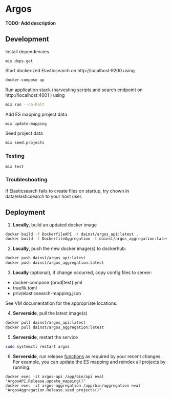 # Argos

**TODO: Add description**

## Development

Install dependencies
```
mix deps.get
```

Start dockerized Elasticsearch on http://localhost:9200 using
```bash
docker-compose up
```

Run application stack (harvesting scripts and search endpoint on http://localhost:4001 ) using
```bash
mix run --no-halt
```

Add ES mapping project data
```bash
mix update-mapping
```

Seed project data
```bash
mix seed.projects
```
### Testing
```bash
mix test
```

### Troubleshooting

If Elasticsearch fails to create files on startup, try chown in data/elasticsearch to your host user.

## Deployment

1. __Locally__, build an updated docker image

```bash
docker build -f DockerfileAPI -t dainst/argos_api:latest .
docker build -f DockerfileAggregation -t dainst/argos_aggregation:latest .
```

2.  __Locally__, push the new docker image(s) to dockerhub:
```bash
docker push dainst/argos_api:latest
docker push dainst/argos_aggregation:latest
```

3. __Locally__ (optional), if change occurred, copy config files to server:
- docker-compose.{prod|test}.yml
- traefik.toml 
- priv/elasticsearch-mapping.json

See VM documentation for the appropriate locations.

4. __Serverside__, pull the latest image(s)
```bash
docker pull dainst/argos_api:latest
docker pull dainst/argos_aggregation:latest
```

5. __Serverside__, restart the service
```bash
sudo systemctl restart argos
```

6. __Serverside__, run release [functions](lib/release.ex) as required by your recent changes. For example, you can update the ES mapping and reindex all projects by running:
```
docker exec -it argos-api /app/bin/api eval "ArgosAPI.Release.update_mapping()"
docker exec -it argos-aggregation /app/bin/aggregation eval "ArgosAggregation.Release.seed_projects()"
```
